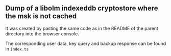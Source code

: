 ## Dump of a libolm indexeddb cryptostore where the msk is not cached

It was created by pasting the same code as in the README of the parent directory into the browser console.

The corresponding user data, key query and backup response can be found in `index.ts`
